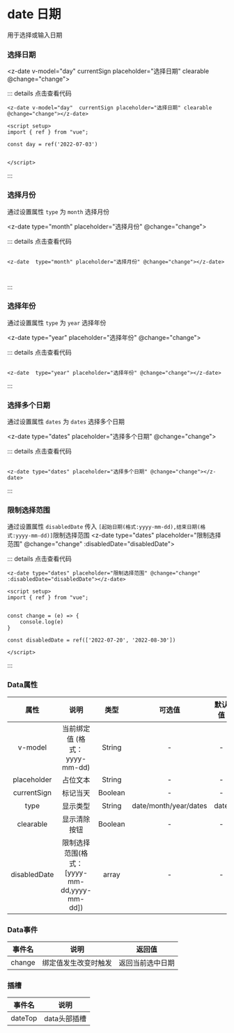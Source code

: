 # date 日期
用于选择或输入日期

### 选择日期


<z-date v-model="day" currentSign placeholder="选择日期" clearable @change="change"></z-date>

<script setup>
import { ref } from "vue";

const day = ref('2022-07-03')

const change = (e) => {
    console.log(e)
}

const disabledDate = ref(['2022-07-20', '2022-08-30'])

</script>

::: details 点击查看代码
```vue
<z-date v-model="day"  currentSign placeholder="选择日期" clearable @change="change"></z-date>

<script setup>
import { ref } from "vue";

const day = ref('2022-07-03')


</script>

```
:::

### 选择月份
通过设置属性 `type` 为 `month` 选择月份

<z-date  type="month" placeholder="选择月份" @change="change"></z-date>


::: details 点击查看代码
```vue

<z-date  type="month" placeholder="选择月份" @change="change"></z-date>



```
:::

### 选择年份
通过设置属性 `type` 为 `year` 选择年份

<z-date  type="year" placeholder="选择年份" @change="change"></z-date>



::: details 点击查看代码
```vue

<z-date  type="year" placeholder="选择年份" @change="change"></z-date>
```
:::


### 选择多个日期
通过设置属性 `dates` 为 `dates` 选择多个日期

<z-date type="dates" placeholder="选择多个日期" @change="change"></z-date>

::: details 点击查看代码
```vue

<z-date type="dates" placeholder="选择多个日期" @change="change"></z-date>
```
:::

### 限制选择范围
通过设置属性 `disabledDate` 传入 `[起始日期(格式:yyyy-mm-dd),结束日期(格式:yyyy-mm-dd)]`限制选择范围
<z-date type="dates" placeholder="限制选择范围" @change="change" :disabledDate="disabledDate"></z-date>



::: details 点击查看代码
```vue
<z-date type="dates" placeholder="限制选择范围" @change="change" :disabledDate="disabledDate"></z-date>

<script setup>
import { ref } from "vue";


const change = (e) => {
    console.log(e)
}

const disabledDate = ref(['2022-07-20', '2022-08-30'])

</script>
```
:::


### Data属性
|    属性      |       说明      |     类型       |  可选值               |     默认值     |
|:------------:|:--------------:|:--------------:|:------------------:|:----------------:|
|    v-model      |       当前绑定值 (格式：yyyy-mm-dd)     |     String       |   -       |     -     |
|    placeholder      |       占位文本      |     String       |  -               |     -     |
|    currentSign      |       标记当天      |      Boolean     |  -               |     -     |
|    type      |       显示类型      |     String       |  date/month/year/dates     |     date     |
|    clearable      |       显示清除按钮      |     Boolean       |  -               |     -     |
|    disabledDate      |       限制选择范围(格式：[yyyy-mm-dd,yyyy-mm-dd])      |     array       |  -               |     -     |

### Data事件

|    事件名      |       说明      |     返回值       | 
|:------------:|:--------------:|:--------------:|
|    change      |       绑定值发生改变时触发      |     返回当前选中日期      | 


### 插槽
|    事件名      |       说明      |
|:------------:|:--------------:|
|    dateTop      |       data头部插槽      |

